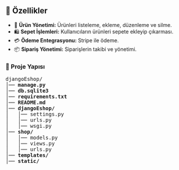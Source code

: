 <h2>🚀 Özellikler</h3>
<ul>
  <li>🛒 <b>Ürün Yönetimi:</b> Ürünleri listeleme, ekleme, düzenleme ve silme.</li>
  <li>🛍️ <b>Sepet İşlemleri:</b> Kullanıcıların ürünleri sepete ekleyip çıkarması.</li>
  <li>💳 <b>Ödeme Entegrasyonu:</b> Stripe ile ödeme.</li>
  <li>📦 <b>Sipariş Yönetimi:</b> Siparişlerin takibi ve yönetimi.</li>
</ul>
<h3>📂 Proje Yapısı</h3>
<pre>
djangoEshop/
│── <b>manage.py</b>
│── <b>db.sqlite3</b>
│── <b>requirements.txt</b>
│── <b>README.md</b>
│── <b>djangoEshop/</b>  <!-- Ana proje dizini -->
│   │── settings.py
│   │── urls.py
│   │── wsgi.py
│── <b>shop/</b>  <!-- Uygulama modülü -->
│   │── models.py
│   │── views.py
│   │── urls.py
│── <b>templates/</b>  <!-- HTML dosyaları -->
│── <b>static/</b>  <!-- CSS, JS, resimler -->
</pre>
